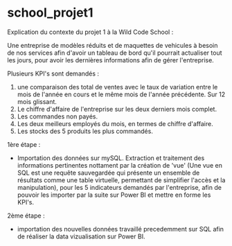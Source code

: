 # school_projet1

Explication du contexte du projet 1 à la Wild Code School :

Une entreprise de modèles réduits et de maquettes de vehicules à besoin de nos services afin d'avoir un tableau de bord qu'il pourrait actualiser tout les jours, 
pour avoir les dernières informations afin de gérer l'entreprise.

Plusieurs KPI's sont demandés :

1) une comparaison des total de ventes avec le taux de variation entre le mois de l'année en cours et le même mois de l'année précédente. Sur 12 mois glissant.
2) Le chiffre d'affaire de l'entreprise sur les deux derniers mois complet.
3) Les commandes non payés.
4) Les deux meilleurs employés du mois, en termes de chiffre d'affaire.
5) Les stocks des 5 produits les plus commandés.

1ère étape : 
 - Importation des données sur mySQL. Extraction et traitement des informations pertinentes nottament par la création de 'vue' (Une vue en SQL est une requête sauvegardée qui présente un ensemble de résultats comme une table virtuelle, permettant de simplifier l'accès et la manipulation), 
   pour les 5 indicateurs demandés par l'entreprise, afin de pouvoir les importer par la suite sur Power BI et mettre en forme les KPI's.

2ème étape :
 - importation des nouvelles données travaillé precedemment sur SQL afin de réaliser la data vizualisation sur Power BI.
